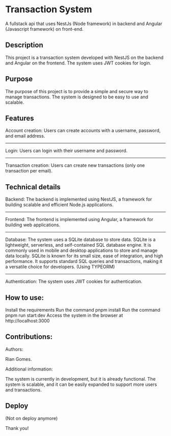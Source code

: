 # Transaction System

A fullstack api that uses NestJs (Node framework) in backend and Angular (Javascript framework) on front-end.

## Description

This project is a transaction system developed with NestJS on the backend and Angular on the frontend. The system uses JWT cookies for login.

## Purpose

The purpose of this project is to provide a simple and secure way to manage transactions. The system is designed to be easy to use and scalable.

## Features

Account creation: Users can create accounts with a username, password, and email address.

---

Login: Users can login with their username and password.

---

Transaction creation: Users can create new transactions (only one transaction per email).

## Technical details

Backend: The backend is implemented using NestJS, a framework for building scalable and efficient Node.js applications.

---
Frontend: The frontend is implemented using Angular, a framework for building web applications.

---

Database: The system uses a SQLite database to store data. 
SQLite is a lightweight, serverless, and self-contained SQL database engine. It is commonly used in mobile and desktop applications to store and manage data locally. SQLite is known for its small size, ease of integration, and high performance. It supports standard SQL queries and transactions, making it a versatile choice for developers. (Using TYPEORM)

---

Authentication: The system uses JWT cookies for authentication.

## How to use:

Install the requirements
Run the command pnpm install
Run the command pnpm run start:dev
Access the system in the browser at http://localhost:3000

## Contributions:

Authors:

Rian Gomes.

Additional information:

The system is currently in development, but it is already functional.
The system is scalable, and it can be easily expanded to support more users and transactions.

## Deploy

(Not on deploy anymore)

Thank you!
